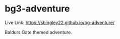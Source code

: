 # bg3-adventure

Live Link:
https://sbingley22.github.io/bg-adventure/

Baldurs Gate themed adventure.
